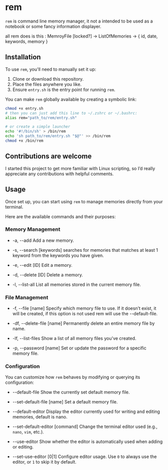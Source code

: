 # rem

`rem` is command line memory manager, it not a intended to be used as a notebook or some fancy information displayer.

all rem does is this :
MemroyFile [locked?] -> ListOfMemories -> { id, date, keywords, memory }


##  Installation

To use `rem`, you'll need to manually set it up:

1. Clone or download this repository.
2. Place the files anywhere you like.
3. Ensure `entry.sh` is the entry point for running `rem`.

You can make `rem` globally available by creating a symbolic link:

```bash
chmod +x entry.sh
# then you can just add this line to ~/.zshrc or ~/.bashrc:
alias rem="path_to/rem/entry.sh"

# or create a simple launcher
echo '#!/bin/sh' > /bin/rem
echo 'sh path_to/rem/entry.sh "$@"' >> /bin/rem
chmod +x /bin/rem

```

## Contributions are welcome

I started this project to get more familiar with Linux scripting, so I’d really appreciate any contributions with helpful comments.

## Usage

Once set up, you can start using `rem` to manage memories directly from your terminal. 

Here are the available commands and their purposes:

### Memory Management

- -a, --add
  Add a new memory.

- -s, --search [keywords]
  searches for memories that matches at least 1 keyword from the keywords you have given.

- -e, --edit [ID]
  Edit a memory.

- -d, --delete [ID] 
  Delete a memory.

- -l, --list-all
  List all memories stored in the current memory file.

### File Management

- -f, --file [name]
  Specify which memory file to use. If it doesn’t exist, it will be created, if this option is not used rem will use the --default-file.

- -df, --delete-file [name]
  Permanently delete an entire memory file by name.

- -lf, --list-files
  Show a list of all memory files you've created.

- -p, --password [name]
  Set or update the password for a specific memory file.

### Configuration

You can customize how `rem` behaves by modifying or querying its configuration:

- --default-file
  Show the currently set default memory file.

- --set-default-file [name]
  Set a default memory file.

- --default-editor
  Display the editor currently used for writing and editing memories, default is nano.

- --set-default-editor [command]
  Change the terminal editor used (e.g., `nano`, `vim`, etc.).

- --use-editor
  Show whether the editor is automatically used when adding or editing.

- --set-use-editor [0|1]
  Configure editor usage. Use `0` to always use the editor, or `1` to skip it by default.


